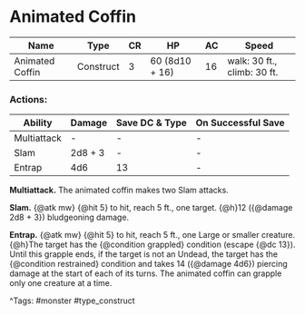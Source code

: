 # Animated Coffin

| Name | Type | CR | HP | AC | Speed |
|------|------|----|----|----|-------|
| Animated Coffin | Construct | 3 | 60 (8d10 + 16) | 16 | walk: 30 ft., climb: 30 ft. |

### Actions:

| Ability | Damage | Save DC & Type | On Successful Save |
|---------|--------|----------------|--------------------|
| Multiattack | - | - | - |
| Slam | 2d8 + 3 | - | - |
| Entrap | 4d6 | 13 | - |


**Multiattack.** The animated coffin makes two Slam attacks.

**Slam.** {@atk mw} {@hit 5} to hit, reach 5 ft., one target. {@h}12 ({@damage 2d8 + 3}) bludgeoning damage.

**Entrap.** {@atk mw} {@hit 5} to hit, reach 5 ft., one Large or smaller creature. {@h}The target has the {@condition grappled} condition (escape {@dc 13}). Until this grapple ends, if the target is not an Undead, the target has the {@condition restrained} condition and takes 14 ({@damage 4d6}) piercing damage at the start of each of its turns. The animated coffin can grapple only one creature at a time.

^Tags: #monster #type_construct